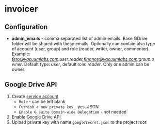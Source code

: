 # invoicer

## Configuration

- **admin_emails** - comma separated list of admin emails. Base GDrive folder will be shared with these emails. Optionally can contain also type of account (user, group) and role (reader, writer, owner, commenter). Example: *fero@vacuumlabs.com:user:reader,finance@vacuumlabs.com:group:owner*. Default type: *user*, default role: *reader*. Only one admin can be owner.

## Google Drive API

1. Create [service account](https://developers.google.com/identity/protocols/OAuth2ServiceAccount#creatinganaccount)
    - `Role` - can be left blank
    - `Furnish a new private key` - yes, JSON
    - `Enable G Suite Domain-wide Delegation` - not needed
1. [Enable Google Drive API](https://console.developers.google.com/apis/library)
1. Upload private key with name `googleSecret.json` to the project root